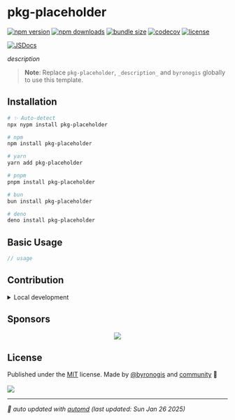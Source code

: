 # pkg-placeholder

<!-- automd:badges license codecov bundlephobia packagephobia -->

[![npm version](https://img.shields.io/npm/v/pkg-placeholder)](https://npmjs.com/package/pkg-placeholder)
[![npm downloads](https://img.shields.io/npm/dm/pkg-placeholder)](https://npm.chart.dev/pkg-placeholder)
[![bundle size](https://img.shields.io/bundlephobia/minzip/pkg-placeholder)](https://bundlephobia.com/package/pkg-placeholder)
[![codecov](https://img.shields.io/codecov/c/gh/byronogis/pkg-placeholder)](https://codecov.io/gh/byronogis/pkg-placeholder)
[![license](https://img.shields.io/github/license/byronogis/pkg-placeholder)](https://github.com/byronogis/pkg-placeholder/blob/main/LICENSE)

<!-- /automd -->

[![JSDocs][jsdocs-src]][jsdocs-href]

_description_

> **Note**:
> Replace `pkg-placeholder`, `_description_` and `byronogis` globally to use this template.

## Installation

<!-- automd:pm-install -->

```sh
# ✨ Auto-detect
npx nypm install pkg-placeholder

# npm
npm install pkg-placeholder

# yarn
yarn add pkg-placeholder

# pnpm
pnpm install pkg-placeholder

# bun
bun install pkg-placeholder

# deno
deno install pkg-placeholder
```

<!-- /automd -->

## Basic Usage

```ts
// usage
```

<!-- automd:fetch url="gh:byronogis/.github/main/snippets/readme-contrib-node-pnpm.md" -->

## Contribution

<details>
  <summary>Local development</summary>

- Clone this repository
- Install the latest LTS version of [Node.js](https://nodejs.org/en/)
- Enable [Corepack](https://github.com/nodejs/corepack) using `corepack enable`
- Install dependencies using `pnpm install`
- Run tests using `pnpm dev` or `pnpm test`

</details>

<!-- /automd -->

## Sponsors

<p align="center">
  <a href="https://cdn.jsdelivr.net/gh/byronogis/static/sponsors.svg">
    <img src='https://cdn.jsdelivr.net/gh/byronogis/static/sponsors.svg'/>
  </a>
</p>

## License

<!-- automd:contributors author="byronogis" license="MIT" -->

Published under the [MIT](https://github.com/byronogis/pkg-placeholder/blob/main/LICENSE) license.
Made by [@byronogis](https://github.com/byronogis) and [community](https://github.com/byronogis/pkg-placeholder/graphs/contributors) 💛
<br><br>
<a href="https://github.com/byronogis/pkg-placeholder/graphs/contributors">
<img src="https://contrib.rocks/image?repo=byronogis/pkg-placeholder" />
</a>

<!-- /automd -->

<!-- automd:with-automd lastUpdate -->

---

_🤖 auto updated with [automd](https://automd.unjs.io) (last updated: Sun Jan 26 2025)_

<!-- /automd -->

<!-- Badges -->

[jsdocs-src]: https://img.shields.io/badge/jsdocs-reference-1fa669
[jsdocs-href]: https://www.jsdocs.io/package/pausable-timers
